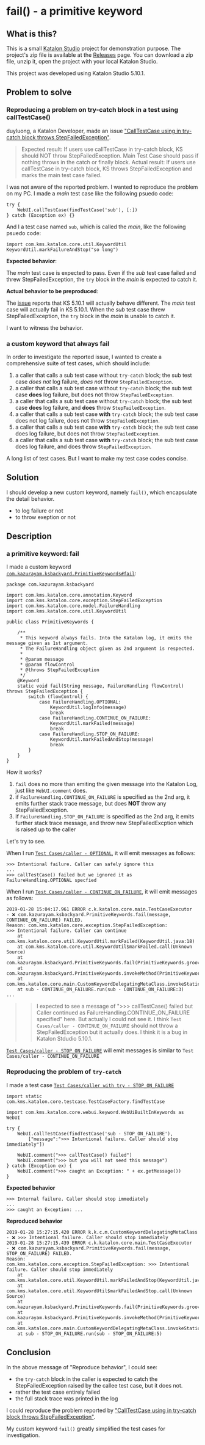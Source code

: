 fail() - a primitive keyword
============================

## What is this?

This is a small [Katalon Studio](https://www.katalon.com/) project for demonstration
purpose. The project's zip file is available at the
[Releases](https://github.com/kazurayam/fail_a_primitive_keyword/releases) page.
You can download a zip file, unzip it, open the project with your local Katalon Studio.

This project was developed using Katalon Studio 5.10.1.

## Problem to solve

### Reproducing a problem on try-catch block in a test using callTestCase()

duyluong, a Katalon Developer, made an issue
["CallTestCase using in try-catch block throws StepFailedException"](https://github.com/katalon-studio/katalon-studio/issues/79).

>Expected result:
>If users use callTestCase in try-catch block, KS should NOT throw StepFailedException. Main Test Case should pass if nothing throws in the catch or finally block.
>Actual result:
>If users use callTestCase in try-catch block, KS throws StepFailedException and marks the main test case failed.

I was not aware of the reported problem. I wanted to reproduce the problem on my PC. I made a *main* test case like the following psuedo code:
```
try {
    WebUI.callTestCase(findTestCase('sub'), [:])
} catch (Exception ex) {}
```

And I a test case named `sub`, which is called the *main*, like the following psuedo code:
```
import com.kms.katalon.core.util.KeywordUtil
KeywordUtil.markFailureAndStop("so long")
```

**Expected behavior**:

The *main* test case is expected to pass. Even if the *sub* test case failed and threw StepFailedException, the `try` block in the *main* is expected to catch it.

**Actual behavior to be preproduced**:

The [issue](https://github.com/katalon-studio/katalon-studio/issues/79) reports that KS 5.10.1 will actually behave different. The *main* test case will actually fail in KS 5.10.1. When the *sub* test case threw StepFailedException, the `try` block in the *main* is unable to catch it.

I want to witness the behavior.

### a custom keyword that always fail

In order to investigate the reported issue, I wanted to create a comprehensive suite of test cases, which should include:

1. a caller that calls a sub test case without `try-catch` block; the sub test case *does not* log failure, *does not* throw `StepFailedException`.
2. a caller that calls a sub test case without `try-catch` block; the sub test case **does** log failure, but does not throw `StepFailedException`.
3. a caller that calls a sub test case without `try-catch` block; the sub test case **does** log failure, and **does** throw `StepFailedException`.
4. a caller that calls a sub test case **with** `try-catch` block; the sub test case does not log failure, does not throw `StepFailedException`.
5. a caller that calls a sub test case **with** `try-catch` block; the sub test case does log failure, but does not throw `StepFailedException`.
6. a caller that calls a sub test case **with** `try-catch` block; the sub test case does log failure, and does throw `StepFailedException`.

A long list of test cases. But I want to make my test case codes concise.

## Solution

I should develop a new custom keyword, namely `fail()`, which encapsulate the detail behavior.
- to log failure or not
- to throw exeption or not

## Description

### a primitive keyword: fail

I made a custom keyword  [`com.kazurayam.ksbackyard.PrimitiveKeywords#fail`](Keywords/com/kazurayam/ksbackyard/PrimitiveKeywords.groovy):
```
package com.kazurayam.ksbackyard

import com.kms.katalon.core.annotation.Keyword
import com.kms.katalon.core.exception.StepFailedException
import com.kms.katalon.core.model.FailureHandling
import com.kms.katalon.core.util.KeywordUtil

public class PrimitiveKeywords {

	/**
	 * This keyword always fails. Into the Katalon log, it emits the message given as 1st argument.
	 * The FailureHandling object given as 2nd argument is respected.
	 *
	 * @param message
	 * @param flowControl
	 * @throws StepFailedException
	 */
	@Keyword
	static void fail(String message, FailureHandling flowControl) throws StepFailedException {
		switch (flowControl) {
			case FailureHandling.OPTIONAL:
				KeywordUtil.logInfo(message)
				break
			case FailureHandling.CONTINUE_ON_FAILURE:
				KeywordUtil.markFailed(message)
				break
			case FailureHandling.STOP_ON_FAILURE:
				KeywordUtil.markFailedAndStop(message)
				break
		}
	}
}
```

How it works?

1. `fail` does no more than emiting the given message into the Katalon Log, just like `WebUI.comment` does.  
2. if `FailureHandling.CONTINUE_ON_FAILURE` is specified as the 2nd arg, it emits further stack trace message, but does **NOT** throw any StepFailedException.
3. if `FailureHandling.STOP_ON_FAILURE` is specified as the 2nd arg, it emits further stack trace message, and throw new StepFailedExcption which is raised up to the caller

Let's try to see.

When I run [`Test Cases/caller - OPTIONAL`](Scripts/caller%20-%20OPTIONAL/Script1548640756567.groovy), it will emit messages as follows:
```
>>> Intentional failure. Caller can safely ignore this
...
>>> callTestCase() failed but we ignored it as FailureHandling.OPTIONAL specfied
```

When I run [`Test Cases/caller - CONTINUE_ON_FAILURE`](Scripts/caller%20-%20CONTINUE_ON_FAILURE/Script1548640743447.groovy), it will emit messages as follows:
```
2019-01-28 15:04:17.961 ERROR c.k.katalon.core.main.TestCaseExecutor   - ❌ com.kazurayam.ksbackyard.PrimitiveKeywords.fail(message, CONTINUE_ON_FAILURE) FAILED.
Reason: com.kms.katalon.core.exception.StepFailedException:
>>> Intentional failure. Caller can continue
	at com.kms.katalon.core.util.KeywordUtil.markFailed(KeywordUtil.java:18)
	at com.kms.katalon.core.util.KeywordUtil$markFailed.call(Unknown Source)
	at com.kazurayam.ksbackyard.PrimitiveKeywords.fail(PrimitiveKeywords.groovy:25)
	at com.kazurayam.ksbackyard.PrimitiveKeywords.invokeMethod(PrimitiveKeywords.groovy)
	at com.kms.katalon.core.main.CustomKeywordDelegatingMetaClass.invokeStaticMethod(CustomKeywordDelegatingMetaClass.java:49)
	at sub - CONTINUE_ON_FAILURE.run(sub - CONTINUE_ON_FAILURE:3)
...
```
>>I expected to see a message of ">>> callTestCase() failed but Caller continued as FailureHandling.CONTINUE_ON_FAILURE specified" here. But actually I could not see it. I think `Test Cases/caller - CONTINUE_ON_FAILURE` should not throw a StepFailedException but it actually does. I think it is a bug in Katalon Stdudio 5.10.1.

[`Test Cases/caller - STOP_ON_FAILURE`](Scripts/caller%20-%20STOP_ON_FAILURE/Script1548640769956.groovy) will emit messages is similar to `Test Cases/caller - CONTINUE_ON_FAILURE`

### Reproducing the problem of `try-catch`

I made a test case [`Test Cases/caller with try - STOP_ON_FAILURE`](Scripts/caller%20with%20try%20-%20STOP_ON_FAILURE/Script1548642900086.groovy)
```
import static com.kms.katalon.core.testcase.TestCaseFactory.findTestCase

import com.kms.katalon.core.webui.keyword.WebUiBuiltInKeywords as WebUI

try {
	WebUI.callTestCase(findTestCase('sub - STOP_ON_FAILURE'),
		["message":">>> Intentional failure. Caller should stop immediately"])

	WebUI.comment(">>> callTestCase() failed")
	WebUI.comment(">>> but you will not seed this message")
} catch (Exception ex) {
	WebUI.comment(">>> caught an Exception: " + ex.getMessage())
}
```

**Expected behavior**
```
>>> Internal failure. Caller should stop immediately
...
>>> caught an Exception: ...
```

**Reproduced behavior**
```
2019-01-28 15:27:15.420 ERROR k.k.c.m.CustomKeywordDelegatingMetaClass - ❌ >>> Intentional failure. Caller should stop immediately
2019-01-28 15:27:15.439 ERROR c.k.katalon.core.main.TestCaseExecutor   - ❌ com.kazurayam.ksbackyard.PrimitiveKeywords.fail(message, STOP_ON_FAILURE) FAILED.
Reason:
com.kms.katalon.core.exception.StepFailedException: >>> Intentional failure. Caller should stop immediately
	at com.kms.katalon.core.util.KeywordUtil.markFailedAndStop(KeywordUtil.java:27)
	at com.kms.katalon.core.util.KeywordUtil$markFailedAndStop.call(Unknown Source)
	at com.kazurayam.ksbackyard.PrimitiveKeywords.fail(PrimitiveKeywords.groovy:28)
	at com.kazurayam.ksbackyard.PrimitiveKeywords.invokeMethod(PrimitiveKeywords.groovy)
	at com.kms.katalon.core.main.CustomKeywordDelegatingMetaClass.invokeStaticMethod(CustomKeywordDelegatingMetaClass.java:49)
	at sub - STOP_ON_FAILURE.run(sub - STOP_ON_FAILURE:5)
```

## Conclusion

In the above message of "Reproduce behavior", I could see:
- the `try-catch` block in the caller is expected to catch the StepFailedException raised by the callee test case, but it does not.
- rather the test case entirely failed
- the full stack trace was printed in the log

I could reproduce the problem reported by ["CallTestCase using in try-catch block throws StepFailedException"](https://github.com/katalon-studio/katalon-studio/issues/79).

My custom keyword `fail()` greatly simplified the test cases for investigation.
